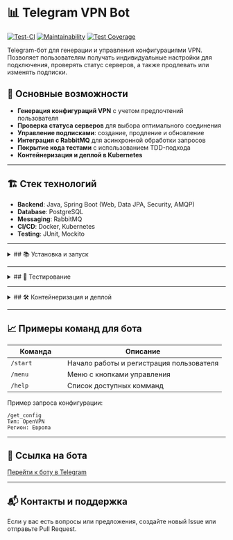 # 📊 Telegram VPN Bot

[![Test-CI](https://github.com/BroCodeX/BroX-VPNBot/actions/workflows/tests.yml/badge.svg)](https://github.com/BroCodeX/BroX-VPNBot/actions)
[![Maintainability](https://api.codeclimate.com/v1/badges/80423c169b19ad269653/maintainability)](https://codeclimate.com/github/BroCodeX/vpn-bot/maintainability)
[![Test Coverage](https://api.codeclimate.com/v1/badges/80423c169b19ad269653/test_coverage)](https://codeclimate.com/github/BroCodeX/vpn-bot/test_coverage)

Telegram-бот для генерации и управления конфигурациями VPN. Позволяет пользователям получать индивидуальные настройки для подключения, проверять статус серверов, а также продлевать или изменять подписки.

## 🚀 Основные возможности

- **Генерация конфигураций VPN** с учетом предпочтений пользователя
- **Проверка статуса серверов** для выбора оптимального соединения
- **Управление подписками**: создание, продление и обновление
- **Интеграция с RabbitMQ** для асинхронной обработки запросов
- **Покрытие кода тестами** с использованием TDD-подхода
- **Контейнеризация и деплой в Kubernetes**

---

## 🏗 Стек технологий

- **Backend**: Java, Spring Boot (Web, Data JPA, Security, AMQP)
- **Database**: PostgreSQL
- **Messaging**: RabbitMQ
- **CI/CD**: Docker, Kubernetes
- **Testing**: JUnit, Mockito

---

<details>
<summary>## 📚 Установка и запуск</summary>

### 1. Подготовьте окружение

Убедитесь, что у вас установлены:

- Docker и Docker Compose
- Java 21

### 2. Клонируйте репозиторий

```bash
git clone https://github.com/yourusername/telegram-vpn-bot.git
cd telegram-vpn-bot
```

### 3. Запустите инфраструктуру (PostgreSQL и RabbitMQ)

```bash
docker-compose up -d
```

### 4. Запустите приложение

```bash
./mvnw spring-boot:run
```

</details>

---

<details>
<summary>## 🧪 Тестирование</summary>

Запустите тесты с помощью команды:

```bash
./mvnw test
```

</details>

---

<details>
<summary>## 🛠 Контейнеризация и деплой</summary>

### Сборка Docker-образа

```bash
docker build -t telegram-vpn-bot .
```

### Запуск в Kubernetes

1. **Создайте манифесты Kubernetes** для деплоя (см. папку `/k8s`).
2. **Примените конфигурации**:

   ```bash
   kubectl apply -f k8s/
   ```

</details>

---

## 📈 Примеры команд для бота

| Команда                | Описание                                 |
| ---------------------- | ---------------------------------------- |
| `/start`               | Начало работы и регистрация пользователя |
| `/menu`                | Меню с кнопками управления               |
| `/help         `       | Список доступных комманд                 |

Пример запроса конфигурации:

```plaintext
/get_config
Тип: OpenVPN
Регион: Европа
```

---

## 🔗 Ссылка на бота

[Перейти к боту в Telegram](https://t.me/your_bot_placeholder)

---

## 📬 Контакты и поддержка

Если у вас есть вопросы или предложения, создайте новый Issue или отправьте Pull Request.

